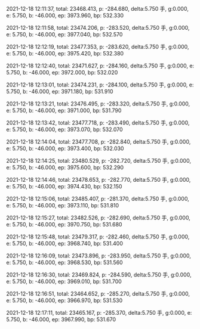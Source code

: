 2021-12-18 12:11:37, total: 23468.413, p: -284.680, delta:5.750 手, g:0.000, e: 5.750, b: -46.000, ep: 3973.960, bp: 532.330

2021-12-18 12:11:58, total: 23474.206, p: -283.520, delta:5.750 手, g:0.000, e: 5.750, b: -46.000, ep: 3977.040, bp: 532.570

2021-12-18 12:12:19, total: 23477.353, p: -283.620, delta:5.750 手, g:0.000, e: 5.750, b: -46.000, ep: 3975.420, bp: 532.380

2021-12-18 12:12:40, total: 23471.627, p: -284.160, delta:5.750 手, g:0.000, e: 5.750, b: -46.000, ep: 3972.000, bp: 532.020

2021-12-18 12:13:01, total: 23474.231, p: -284.100, delta:5.750 手, g:0.000, e: 5.750, b: -46.000, ep: 3971.180, bp: 531.910

2021-12-18 12:13:21, total: 23476.495, p: -283.320, delta:5.750 手, g:0.000, e: 5.750, b: -46.000, ep: 3971.000, bp: 531.790

2021-12-18 12:13:42, total: 23477.718, p: -283.490, delta:5.750 手, g:0.000, e: 5.750, b: -46.000, ep: 3973.070, bp: 532.070

2021-12-18 12:14:04, total: 23477.708, p: -282.840, delta:5.750 手, g:0.000, e: 5.750, b: -46.000, ep: 3973.400, bp: 532.030

2021-12-18 12:14:25, total: 23480.529, p: -282.720, delta:5.750 手, g:0.000, e: 5.750, b: -46.000, ep: 3975.600, bp: 532.290

2021-12-18 12:14:46, total: 23478.653, p: -282.770, delta:5.750 手, g:0.000, e: 5.750, b: -46.000, ep: 3974.430, bp: 532.150

2021-12-18 12:15:06, total: 23485.407, p: -281.370, delta:5.750 手, g:0.000, e: 5.750, b: -46.000, ep: 3973.110, bp: 531.810

2021-12-18 12:15:27, total: 23482.526, p: -282.690, delta:5.750 手, g:0.000, e: 5.750, b: -46.000, ep: 3970.750, bp: 531.680

2021-12-18 12:15:48, total: 23479.317, p: -282.460, delta:5.750 手, g:0.000, e: 5.750, b: -46.000, ep: 3968.740, bp: 531.400

2021-12-18 12:16:09, total: 23473.896, p: -283.950, delta:5.750 手, g:0.000, e: 5.750, b: -46.000, ep: 3968.530, bp: 531.560

2021-12-18 12:16:30, total: 23469.824, p: -284.590, delta:5.750 手, g:0.000, e: 5.750, b: -46.000, ep: 3969.010, bp: 531.700

2021-12-18 12:16:51, total: 23464.652, p: -285.270, delta:5.750 手, g:0.000, e: 5.750, b: -46.000, ep: 3966.970, bp: 531.530

2021-12-18 12:17:11, total: 23465.167, p: -285.370, delta:5.750 手, g:0.000, e: 5.750, b: -46.000, ep: 3967.990, bp: 531.670